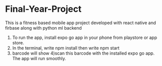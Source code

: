 # Final-Year-Project
This is a fitness based mobile app project developed with react native and firbase along with python ml backend
1) To run the app, install expo go app in your phone from playstore or app store.
2) In the terminal, write npm install then write npm start
3) barcode will show
4)scan this barcode with the installed expo go app. The app will run smoothly. 
